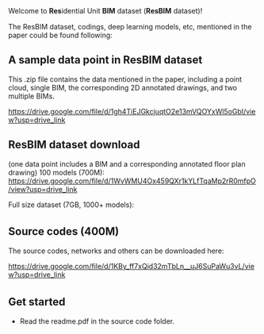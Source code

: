 Welcome to **Res**idential Unit **BIM** dataset (**ResBIM** dataset)!　　

The ResBIM dataset, codings, deep learning models, etc, mentioned in the paper could be found following:

## A sample data point in ResBIM dataset
This .zip file contains the data mentioned in the paper, including a point cloud, single BIM, the corresponding 2D annotated drawings, and two multiple BIMs.

https://drive.google.com/file/d/1gh4TiEJGkcjuqtO2e13mVQOYxWl5oGbI/view?usp=drive_link

## ResBIM dataset download 
(one data point includes a BIM and a corresponding annotated floor plan drawing)
100 models (700M): https://drive.google.com/file/d/1WvWMU4Ox459QXr1kYLfTqaMp2rR0mfpO/view?usp=drive_link

Full size dataset (7GB, 1000+ models): 

## Source codes (400M)　
The source codes, networks and others can be downloaded here:

https://drive.google.com/file/d/1KBy_ff7xQid32mTbLn__uJ6SuPaWu3vL/view?usp=drive_link

## Get started　　
- Read the readme.pdf in the source code folder.
